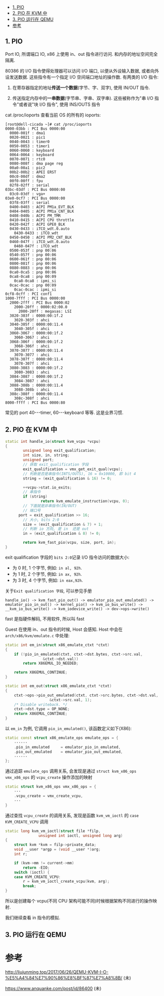 
<!-- @import "[TOC]" {cmd="toc" depthFrom=1 depthTo=6 orderedList=false} -->

<!-- code_chunk_output -->

  - [1. PIO](#1-pio)
  - [2. PIO 在 KVM 中](#2-pio-在-kvm-中)
  - [3. PIO 运行在 QEMU](#3-pio-运行在-qemu)
- [参考](#参考)

<!-- /code_chunk_output -->

## 1. PIO

Port IO, 所谓端口 IO, x86 上使用 in、out 指令进行访问. 和内存的地址空间完全隔离.

80386 的 I/O 指令使得处理器可以访问 I/O 端口, 以便从外设输入数据, 或者向外设发送数据. 这些指令有一个指定 I/O 空间端口地址的操作数. 有两类的 I/O 指令:

1. 在寄存器指定的地址**传送一个数据**(字节、字、双字), 使用 IN/OUT 指令.

2. 传送指定内存中的**一串数据**(字节串、字串、双字串). 这些被称作为"串 I/O 指令"或者说"块 I/O 指令", 使用 INS/OUTS 指令

cat /proc/ioports 查看当前 OS 的所有的 ioports:

```
[root@dell-cicada ~]# cat /proc/ioports
0000-03bb : PCI Bus 0000:00
  0000-001f : dma1
  0020-0021 : pic1
  0040-0043 : timer0
  0050-0053 : timer1
  0060-0060 : keyboard
  0064-0064 : keyboard
  0070-0071 : rtc0
  0080-008f : dma page reg
  00a0-00a1 : pic2
  00b2-00b2 : APEI ERST
  00c0-00df : dma2
  00f0-00ff : fpu
  02f8-02ff : serial
03bc-03df : PCI Bus 0000:00
  03c0-03df : vga+
03e0-0cf7 : PCI Bus 0000:00
  03f8-03ff : serial
  0400-0403 : ACPI PM1a_EVT_BLK
  0404-0405 : ACPI PM1a_CNT_BLK
  0408-040b : ACPI PM_TMR
  0410-0415 : ACPI CPU throttle
  0420-042f : ACPI GPE0_BLK
  0430-0433 : iTCO_wdt.0.auto
    0430-0433 : iTCO_wdt
  0450-0450 : ACPI PM2_CNT_BLK
  0460-047f : iTCO_wdt.0.auto
    0460-047f : iTCO_wdt
  0500-053f : pnp 00:06
  0540-057f : pnp 00:06
  0600-061f : pnp 00:06
  0800-081f : pnp 00:06
  0880-0883 : pnp 00:06
  0ca0-0ca5 : pnp 00:06
  0ca8-0ca8 : pnp 00:09
    0ca8-0ca8 : ipmi_si
  0cac-0cac : pnp 00:09
    0cac-0cac : ipmi_si
0cf8-0cff : PCI conf1
1000-7fff : PCI Bus 0000:00
  2000-2fff : PCI Bus 0000:02
    2000-20ff : 0000:02:00.0
      2000-20ff : megasas: LSI
  3020-303f : 0000:00:1f.2
    3020-303f : ahci
  3040-305f : 0000:00:11.4
    3040-305f : ahci
  3060-3067 : 0000:00:1f.2
    3060-3067 : ahci
  3068-306f : 0000:00:1f.2
    3068-306f : ahci
  3070-3077 : 0000:00:11.4
    3070-3077 : ahci
  3078-307f : 0000:00:11.4
    3078-307f : ahci
  3080-3083 : 0000:00:1f.2
    3080-3083 : ahci
  3084-3087 : 0000:00:1f.2
    3084-3087 : ahci
  3088-308b : 0000:00:11.4
    3088-308b : ahci
  308c-308f : 0000:00:11.4
    308c-308f : ahci
8000-ffff : PCI Bus 0000:80
```

常见的 port 40---timer, 60---keyboard 等等. 这是业界习惯.

## 2. PIO 在 KVM 中

```cpp
static int handle_io(struct kvm_vcpu *vcpu)
{
        unsigned long exit_qualification;
        int size, in, string;
        unsigned port;
        // 获取 exit_qualification 字段
        exit_qualification = vmx_get_exit_qual(vcpu);
        // 判断是否是串指令(INTS/OUTS), 16 = 0x10000, 即 bit 4
        string = (exit_qualification & 16) != 0;

        ++vcpu->stat.io_exits;
        // 串指令
        if (string)
                return kvm_emulate_instruction(vcpu, 0);
        // 下面就是非串指令(IN/OUT)
        // 端口号
      port = exit_qualification >> 16;
        // 大小, bits 2:0
        size = (exit_qualification & 7) + 1;
        // 判断 io 方向, 是 in  还是 out
        in = (exit_qualification & 8) != 0;

        return kvm_fast_pio(vcpu, size, port, in);
}
```

exit qualification 字段的 `bits 2:0`记录 I/O 指令访问的数据大小:
* 为 0 时, 1 个字节, 例如: `in al, 92h`.
* 为 1 时, 2 个字节, 例如: `in ax, 92h`.
* 为 3 时, 4 个字节, 例如: `in eax,92h`.


关于`Exit qualification 字段`, 可以参见手册


`handle_io() -> kvm_fast_pio_out() -> emulator_pio_out_emulated() -> emulator_pio_in_out() -> kernel_pio() -> kvm_io_bus_write() -> __kvm_io_bus_write() -> kvm_iodevice_write() -> dev->ops->write()`

fast 是指硬件解码, 不用软件, 所以叫 fast

Guest 在使用 in、out 指令的时候, Host 会感知. Host 中会在 `arch/x86/kvm/emulate.c` 中处理:

```cpp
static int em_in(struct x86_emulate_ctxt *ctxt)
{
    if (!pio_in_emulated(ctxt, ctxt->dst.bytes, ctxt->src.val,
                 &ctxt->dst.val))
        return X86EMUL_IO_NEEDED;

    return X86EMUL_CONTINUE;
}

static int em_out(struct x86_emulate_ctxt *ctxt)
{
    ctxt->ops->pio_out_emulated(ctxt, ctxt->src.bytes, ctxt->dst.val,
                    &ctxt->src.val, 1);
    /* Disable writeback. */
    ctxt->dst.type = OP_NONE;
    return X86EMUL_CONTINUE;
}
```

以 `em_in` 为例, 它调用 `pio_in_emulated()`, 该函数定义如下(X86):

```cpp
static const struct x86_emulate_ops emulate_ops = {
    ······
    .pio_in_emulated     = emulator_pio_in_emulated,
    .pio_out_emulated    = emulator_pio_out_emulated,
    ······
};
```

通过追踪 `emulate_ops` 调用关系, 会发现是通过 `struct kvm_x86_ops vmx_x86_ops` 的 `vcpu_create` 操作添加的映射

```cpp
static struct kvm_x86_ops vmx_x86_ops = {
    ···
    .vcpu_create = vmx_create_vcpu,
    ···
}
```

通过查找 `vcpu_create` 的调用关系, 发现是函数 `kvm_vm_ioctl` 的 `case KVM_CREATE_VCPU` 调用

```cpp
static long kvm_vm_ioctl(struct file *filp,
               unsigned int ioctl, unsigned long arg)
{
    struct kvm *kvm = filp->private_data;
    void __user *argp = (void __user *)arg;
    int r;

    if (kvm->mm != current->mm)
        return -EIO;
    switch (ioctl) {
    case KVM_CREATE_VCPU:
        r = kvm_vm_ioctl_create_vcpu(kvm, arg);
        break;
}
```

所以是创建每个 vcpu(不同 CPU 架构可能不同)时候根据架构不同进行的操作映射.

我们继续查看 in 指令的模拟.

## 3. PIO 运行在 QEMU


# 参考

http://liujunming.top/2017/06/26/QEMU-KVM-I-O-%E5%A4%84%E7%90%86%E8%BF%87%E7%A8%8B/ (未)

https://www.anquanke.com/post/id/86400 (未)